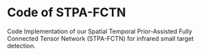 # Code of STPA-FCTN


Code Implementation of our Spatial Temporal Prior-Assisted Fully Connected Tensor Network (STPA-FCTN) for infrared small target detection.
